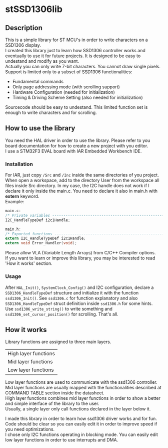 # stSSD1306lib

## Description
This is a simple library for ST MCU's in order to write characters on a SSD1306 display.<br>
I created this library just to learn how SSD1306 controller works and eventually to use it for future projects. It is designed to be easy to undestand and modify as you want.<br>
Actually you can only write 7-bit characters. You cannot draw single pixels.<br>
Support is limited only to a subset of SSD1306 functionalities:

- Fundamental commands
- Only page addressing mode (with scrolling support)
- Hardware Configuration (needed for initialization)
- Timing & Driving Scheme Setting (also needed for initialization)
	
Sourcecode should be easy to undestand. This limited function set is enough to write characters and for scrolling.

## How to use the library
You need the HAL driver in order to use the library. Please refer to you board documentation for how to create a new project with you editor.<br>
I use a STM32F3 EVAL board with IAR Embedded Workbench IDE.

### Installation
For IAR, just copy `/Src` and `/Inc` inside the same directories of you project.
When open a workspace, add to the directory User from the workspace all files inside Src directory.
In my case, the I2C handle does not work if I declare it only inside the main.c. You need to declare it also in main.h with **extern** keyword.<br>
Example:
	
```c
main.c:
/* Private variables ---------------------------------------------------------*/
I2C_HandleTypeDef i2c1Handle;

main.h:
/* Exported functions ------------------------------------------------------- */
extern I2C_HandleTypeDef i2c1Handle;
extern void Error_Handler(void);
```
Please allow VLA (Variable Length Arrays) from C/C++ Compiler options.<br>
If you want to learn or improve this library, you may be interested to read 'How it works' section.

### Usage
After `HAL_Init()`, `SystemClock_Config()` and I2C configuration, declare a `SSD1306_HandleTypeDef` structure and initialize it with the function `ssd1306_Init()`. See `ssd1306.c` for function explanatory and also `SSD1306_HandleTypeDef` struct definition inside `ssd1306.h` for some hints.<br>
Use `ssd1306_write_string()` to write something and `ssd1306_set_cursor_position()` for scrolling. That's all.


## How it works
Library functions are assigned to three main layers.

<table>
<tr>
<td>High layer functions</td>
</tr>
<tr>
<td>Mid layer functions</td>
</tr>
<tr>
<td>Low layer functions</td>
</tr>
</table>

Low layer functions are used to communicate with the ssd1306 controller.<br>
Mid layer functions are usually mapped with the functionalities described at COMMAND TABLE section inside the datasheet.<br>
High layer functions combines mid layer functions in order to show a better and simple interface of the library to the user.<br>
Usually, a single layer only call functions declared in the layer below it.


I made this library in order to learn how ssd1306 driver works and for fun. Code should be clear so you can easily edit it in order to improve speed if you need optimizations.<br>
I chose only I2C functions operating in blocking mode. You can easily edit low layer functions in order to use interrupts and DMA.



